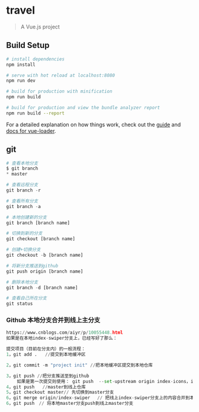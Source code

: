 # travel

> A Vue.js project

## Build Setup

``` bash
# install dependencies
npm install

# serve with hot reload at localhost:8080
npm run dev

# build for production with minification
npm run build

# build for production and view the bundle analyzer report
npm run build --report
```

For a detailed explanation on how things work, check out the [guide](http://vuejs-templates.github.io/webpack/) and [docs for vue-loader](http://vuejs.github.io/vue-loader).

## git

```py
# 查看本地分支
$ git branch
* master

# 查看远程分支
git branch -r

# 查看所有分支
git branch -a

# 本地创建新的分支
git branch [branch name]

# 切换到新的分支
git checkout [branch name]

# 创建+切换分支
git checkout -b [branch name]

# 将新分支推送到github
git push origin [branch name]

# 删除本地分支
git branch -d [branch name]

# 查看自己所在分支
git status
```

### Github 本地分支合并到线上主分支

```py
https://www.cnblogs.com/aiyr/p/10055448.html
如果是在本地index-swiper分支上，已经写好了那么：

提交项目（目前在分支内）的一般流程：
1，git add .   //提交到本地缓冲区

2，git commit -m "project init" //把本地缓冲区提交到本地仓库

3，git push //把分支推送至到github
	如果是第一次提交则使用： git push  --set-upstream origin index-icons，index-icons是分支名称。
4，git push   //master到线上仓库
5，git checkout master// 先切换到master分支
6，git merge origin/index-swiper 　// 把线上index-swiper分支上的内容合并到本地master分支,这里origin/index-swiper代表线上的Index-swiper分支，git merge代表想跟哪个分支合并。在哪个环境下就合并哪个
6，git push　// 将本地master分支push到线上master分支
```


